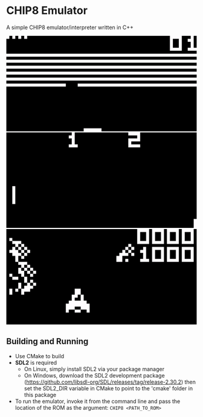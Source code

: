 # CHIP8 Emulator

A simple CHIP8 emulator/interpreter written in C++

![gameplay video 1](gifs/breakout.gif)
![gameplay video 2](gifs/pong.gif)
![gameplay video 3](gifs/astrododge.gif)
  ## Building and Running
* Use CMake to build
* **SDL2** is required
  * On Linux, simply install SDL2 via your package manager
  * On Windows, download the SDL2 development package (https://github.com/libsdl-org/SDL/releases/tag/release-2.30.2) then set the SDL2_DIR variable in CMake to point to the 'cmake' folder in this package
* To run the emulator, invoke it from the command line and pass the location of the ROM as the argument: `CHIP8 <PATH_TO_ROM>`
